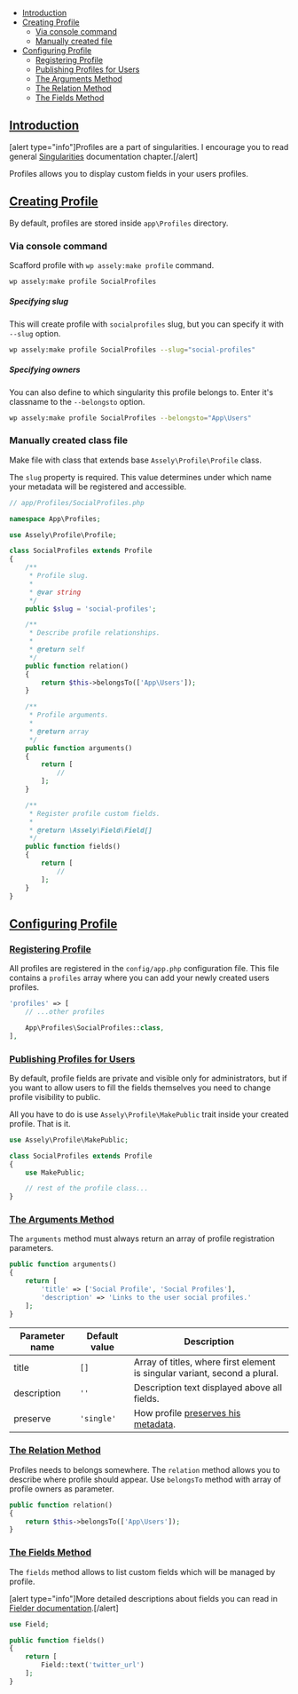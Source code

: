 - [Introduction](#introduction)
- [Creating Profile](#creating-profile)
    + [Via console command](#via-console-command)
    + [Manually created file](#manually-created-file)
- [Configuring Profile](#creating-profile)
    + [Registering Profile](#registering-profile)
    + [Publishing Profiles for Users](#publishing-profiles-for-users)
    + [The Arguments Method](#the-arguments-method)
    + [The Relation Method](#the-relation-method)
    + [The Fields Method](#the-fields-method)


<a name="introduction"></a>
## [Introduction](#introduction)

[alert type="info"]Profiles are a part of singularities. I encourage you to read general [Singularities](/docs/singularities) documentation chapter.[/alert]

Profiles allows you to display custom fields in your users profiles.

<a name="creating-profile"></a>
## [Creating Profile](#creating-profile)

By default, profiles are stored inside `app\Profiles` directory.

### Via console command

Scafford profile with `wp assely:make profile` command.

```bash
wp assely:make profile SocialProfiles
```

##### Specifying slug

This will create profile with `socialprofiles` slug, but you can specify it with `--slug` option.

```bash
wp assely:make profile SocialProfiles --slug="social-profiles"
```

##### Specifying owners

You can also define to which singularity this profile belongs to. Enter it's classname to the `--belongsto` option.

```bash
wp assely:make profile SocialProfiles --belongsto="App\Users"
```

### Manually created class file

Make file with class that extends base `Assely\Profile\Profile` class.

The `slug` property is required. This value determines under which name your metadata will be registered and accessible.

```php
// app/Profiles/SocialProfiles.php

namespace App\Profiles;

use Assely\Profile\Profile;

class SocialProfiles extends Profile
{
    /**
     * Profile slug.
     *
     * @var string
     */
    public $slug = 'social-profiles';

    /**
     * Describe profile relationships.
     *
     * @return self
     */
    public function relation()
    {
        return $this->belongsTo(['App\Users']);
    }

    /**
     * Profile arguments.
     *
     * @return array
     */
    public function arguments()
    {
        return [
            //
        ];
    }

    /**
     * Register profile custom fields.
     *
     * @return \Assely\Field\Field[]
     */
    public function fields()
    {
        return [
            //
        ];
    }
}
```

<a name="configuring-profile"></a>
## [Configuring Profile](#configuring-profile)

<a name="registering-profile"></a>
### [Registering Profile](#registering-profile)

All profiles are registered in the `config/app.php` configuration file. This file contains a `profiles` array where you can add your newly created users profiles.

```php
'profiles' => [
    // ...other profiles

    App\Profiles\SocialProfiles::class,
],
```

<a name="publishing-profiles-for-users"></a>
### [Publishing Profiles for Users](#publishing-profiles-for-users)

By default, profile fields are private and visible only for administrators, but if you want to allow users to fill the fields themselves you need to change profile visibility to public.

All you have to do is use `Assely\Profile\MakePublic` trait inside your created profile. That is it.

```php
use Assely\Profile\MakePublic;

class SocialProfiles extends Profile
{
    use MakePublic;

    // rest of the profile class...
}
```

<a name="the-arguments-method"></a>
### [The Arguments Method](#the-arguments-method)

The `arguments` method must always return an array of profile registration parameters.

```php
public function arguments()
{
    return [
        'title' => ['Social Profile', 'Social Profiles'],
        'description' => 'Links to the user social profiles.'
    ];
}
```

| Parameter name | Default value | Description |
|---------|---------|---------|
| title | `[]` | Array of titles, where first element is singular variant, second a plural. |
| description | `''` | Description text displayed above all fields. |
| preserve | `'single'` | How profile [preserves his metadata](/docs/singularities#configuring-how-metadata-is-stored). |

<a name="the-relation-method"></a>
### [The Relation Method](#the-relation-method)

Profiles needs to belongs somewhere. The `relation` method allows you to describe where profile should appear. Use `belongsTo` method with array of profile owners as parameter.

```php
public function relation()
{
    return $this->belongsTo(['App\Users']);
}
```

<a name="the-fields-method"></a>
### [The Fields Method](#the-fields-method)

The `fields` method allows to list custom fields which will be managed by profile.

[alert type="info"]More detailed descriptions about fields you can read in [Fielder documentation](/docs/field-types).[/alert]

```php
use Field;

public function fields()
{
    return [
        Field::text('twitter_url')
    ];
}
```
